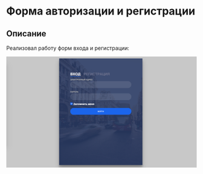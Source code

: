 # Форма авторизации и регистрации

## Описание

Реализовал работу форм входа и регистрации:

![Форма входа и регистрации](preview.png)